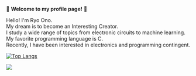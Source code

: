 :balloon: **Welcome to my profile page!** :balloon:  

Hello! I'm Ryo Ono.  
My dream is to become an Interesting Creator.  
I study a wide range of topics from electronic circuits to machine learning.  
My favorite programming language is C.  
Recently, I have been interested in electronics and programming contingent.  

[![Top Langs](https://github-readme-stats.vercel.app/api/top-langs/?username=ryoono&layout=compact)](https://github.com/ryoono)

[![](https://github-profile-summary-cards.vercel.app/api/cards/profile-details?username=ryoono&theme=github)](https://github.com/ryoono)

<!--
**ryoono/ryoono** is a ✨ _special_ ✨ repository because its `README.md` (this file) appears on your GitHub profile.

Here are some ideas to get you started:

- 🔭 I’m currently working on ...
- 🌱 I’m currently learning ...
- 👯 I’m looking to collaborate on ...
- 🤔 I’m looking for help with ...
- 💬 Ask me about ...
- 📫 How to reach me: ...
- 😄 Pronouns: ...
- ⚡ Fun fact: ...
-->
